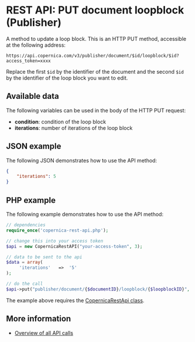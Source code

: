 # REST API: PUT document loopblock (Publisher)

A method to update a loop block. This is an HTTP PUT 
method, accessible at the following address:

`https://api.copernica.com/v3/publisher/document/$id/loopblock/$id?access_token=xxxx`

Replace the first `$id` by the identifier of the document and the second `$id` by the identifier of the loop block you want to edit.

## Available data

The following variables can be used in the body of the HTTP PUT request:

* **condition**: condition of the loop block
* **iterations**: number of iterations of the loop block

## JSON example
The following JSON demonstrates how to use the API method:

```json
{
    "iterations": 5
}
```

## PHP example

The following example demonstrates how to use the API method:

```php
// dependencies
require_once('copernica-rest-api.php');

// change this into your access token
$api = new CopernicaRestAPI("your-access-token", 3);

// data to be sent to the api
$data = array(
     'iterations'   =>  '5'
);

// do the call
$api->put("publisher/document/{$documentID}/loopblock/{$loopblockID}", $data);
```

The example above requires the [CopernicaRestApi class](rest-php).

## More information

- [Overview of all API calls](rest-api)
